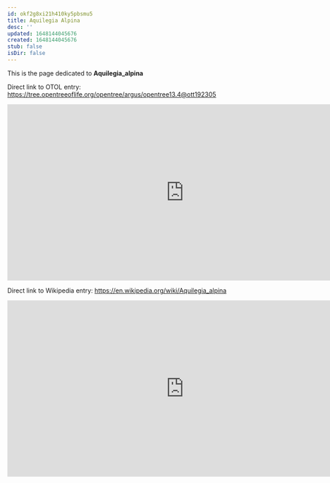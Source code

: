 ```yaml
---
id: okf2g8xi21h410ky5pbsmu5
title: Aquilegia Alpina
desc: ''
updated: 1648144045676
created: 1648144045676
stub: false
isDir: false
---
```

This is the page dedicated to **Aquilegia_alpina**


Direct link to OTOL entry: https://tree.opentreeoflife.org/opentree/argus/opentree13.4@ott192305



<html>
    <body>
    <iframe src="https://tree.opentreeoflife.org/opentree/argus/opentree13.4@ott192305"
    width="800" height="400" frameborder="0" allowfullscreen> </iframe>
    </body>
</html>
    


Direct link to Wikipedia entry: https://en.wikipedia.org/wiki/Aquilegia_alpina



<html>
    <body>
    <iframe src="https://en.wikipedia.org/wiki/Aquilegia_alpina"
    width="800" height="400" frameborder="0" allowfullscreen> </iframe>
    </body>
</html>
    
